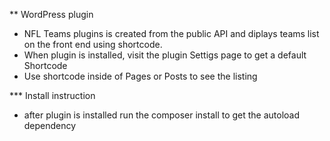 ** WordPress plugin


- NFL Teams plugins is created from the public API and diplays teams list on the front end using shortcode. 
- When plugin is installed, visit the plugin Settigs page to get a default Shortcode
- Use shortcode inside of Pages or Posts to see the listing


*** Install instruction

- after plugin is installed run the composer install to get the autoload dependency

